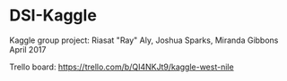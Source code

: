 # DSI-Kaggle  
Kaggle group project:  Riasat "Ray" Aly, Joshua Sparks, Miranda Gibbons  
April 2017

Trello board:  https://trello.com/b/QI4NKJt9/kaggle-west-nile

